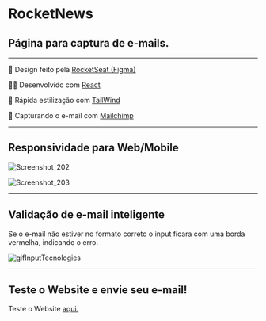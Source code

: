 <h1>RocketNews</h1>
<h2>Página para captura de e-mails.</h2>
<hr>
<p>🎨 Design feito pela <a
        href="https://www.figma.com/file/mB2hjRd8WclYj0DHImhkws/DD-%2F-RocketNews-(Copy)?node-id=3%3A2&t=4s91lPqi96hDnKO9-0">RocketSeat
        (Figma)</a>
</p>
<p>👨‍💻 Desenvolvido com <a href="https://reactjs.org">React</a></p>
<p>🚀 Rápida estilização com <a href="https://tailwindcss.com">TailWind</a></p>
<p>🦍 Capturando o e-mail com <a href="https://mailchimp.com">Mailchimp</a></p>
<hr>
<h2>Responsividade para Web/Mobile</h2>

![Screenshot_202](https://user-images.githubusercontent.com/104699555/205755659-2b6b1a70-ad0a-4ff7-995f-dadaea3da0c3.png)

![Screenshot_203](https://user-images.githubusercontent.com/104699555/205757105-df5b8863-e4f6-4345-af15-429b7f78113c.png)

<hr>
<h2>Validação de e-mail inteligente</h2>
<p>Se o e-mail não estiver no formato correto o input ficara com uma borda vermelha, indicando o erro.</p>

![gifInputTecnologies](https://user-images.githubusercontent.com/104699555/205757865-dd0ae5f3-04d3-4b94-b70b-49182b54b6e5.gif)

<hr>
<h2>Teste o Website e envie seu e-mail!</h2>
<p>Teste o Website <a href="https://davimarcilio.github.io/rocketnews/">aqui.</a></p>